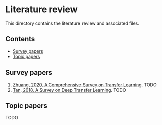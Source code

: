 # Literature review

This directory contains the literature review and associated files.

## Contents

* [Survey papers](#survey-papers)
* [Topic papers](#topic-papers)

## Survey papers

1. [Zhuang, 2020. A Comprehensive Survey on Transfer Learning](https://arxiv.org/pdf/1911.02685.pdf?ref=https://githubhelp.com).
TODO
2. [Tan, 2018. A Survey on Deep Transfer Learning](https://arxiv.org/pdf/1808.01974.pdf%3E). TODO

## Topic papers

TODO
